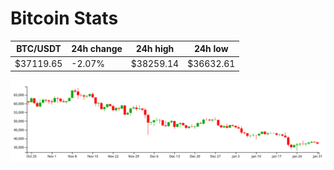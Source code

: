 # Bitcoin Stats

BTC/USDT|24h change|24h high|24h low|
|---|---|---|---|
|$37119.65|-2.07%|$38259.14|$36632.61|

<img src="./chart.svg">
